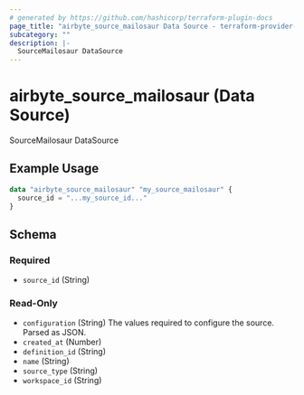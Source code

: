 ```yaml
---
# generated by https://github.com/hashicorp/terraform-plugin-docs
page_title: "airbyte_source_mailosaur Data Source - terraform-provider-airbyte"
subcategory: ""
description: |-
  SourceMailosaur DataSource
---
```


# airbyte_source_mailosaur (Data Source)

SourceMailosaur DataSource

## Example Usage

```terraform
data "airbyte_source_mailosaur" "my_source_mailosaur" {
  source_id = "...my_source_id..."
}
```

<!-- schema generated by tfplugindocs -->
## Schema

### Required

- `source_id` (String)

### Read-Only

- `configuration` (String) The values required to configure the source. Parsed as JSON.
- `created_at` (Number)
- `definition_id` (String)
- `name` (String)
- `source_type` (String)
- `workspace_id` (String)
